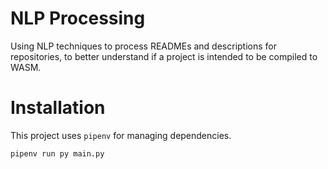 # NLP Processing

Using NLP techniques to process READMEs and descriptions for repositories, to better understand if a project is intended to be compiled to WASM.

# Installation

This project uses `pipenv` for managing dependencies.

```bash
pipenv run py main.py
```
